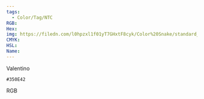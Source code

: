 ```yaml
---
tags:
  - Color/Tag/NTC
RGB:
Hex:
img: https://filedn.com/l0hpzxl1f01yT7GHxtF8cyk/Color%20Snake/standard_csv_to_svg//350E42.svg
CMYK:
HSL:
Name:
---
```

Valentino
```palette
#350E42
```
RGB
